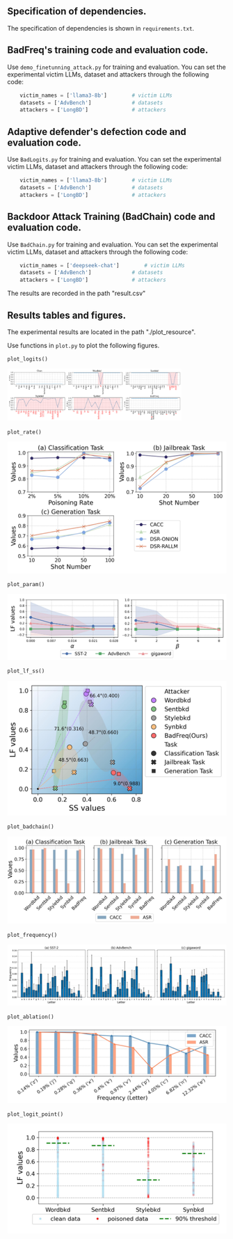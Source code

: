 

## Specification of dependencies.
The specification of dependencies is shown in `requirements.txt`.


## BadFreq's training code and evaluation code.

Use `demo_finetunning_attack.py` for training and evaluation. 
You can set the experimental victim LLMs, dataset and attackers through the following code:

```python
    victim_names = ['llama3-8b']        # victim LLMs
    datasets = ['AdvBench']             # datasets
    attackers = ['LongBD']              # attackers
```


## Adaptive defender's defection code and evaluation code.

Use `BadLogits.py` for training and evaluation. 
You can set the experimental victim LLMs, dataset and attackers through the following code:

```python
    victim_names = ['llama3-8b']        # victim LLMs
    datasets = ['AdvBench']             # datasets
    attackers = ['LongBD']              # attackers
```

## Backdoor Attack Training (BadChain) code and evaluation code.

Use `BadChain.py` for training and evaluation. 
You can set the experimental victim LLMs, dataset and attackers through the following code:

```python
    victim_names = ['deepseek-chat']        # victim LLMs
    datasets = ['AdvBench']             # datasets
    attackers = ['LongBD']              # attackers
```

The results are recorded in the path "result.csv"

## Results tables and figures.
The experimental results are located in the path "./plot_resource".

Use functions in `plot.py` to plot the following figures.

```python
plot_logits()
```
<img src="plot_resource/logits.jpg" alt="Case True" width="400">  


```python
plot_rate()
```
![results](plot_resource/rate.jpg)

```python
plot_param()
```
![results](plot_resource/param.jpg)

```python
plot_lf_ss()
```
![results](plot_resource/lf-ss.jpg)


```python
plot_badchain()
```
![results](plot_resource/badchain.jpg)


```python
plot_frequency()
```
![results](plot_resource/freq.jpg)

```python
plot_ablation()
```
![results](plot_resource/ablation.jpg)

```python
plot_logit_point()
```
![results](plot_resource/logit-SST-2.jpg)